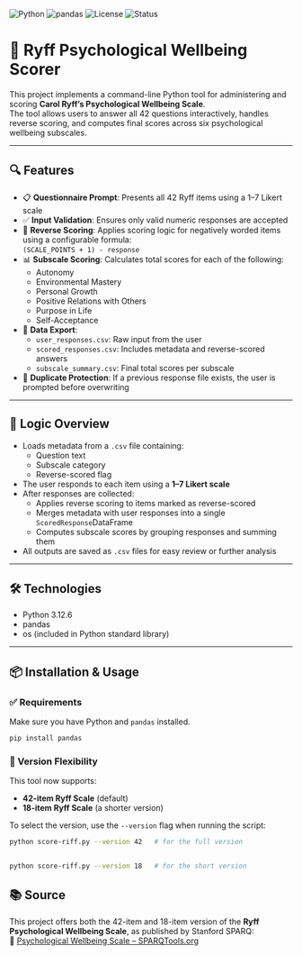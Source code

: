 ![Python](https://img.shields.io/badge/Python-3.12-blue?logo=python&logoColor=white)
![pandas](https://img.shields.io/badge/pandas-Required-blue?logo=pandas)
![License](https://img.shields.io/badge/License-MIT-green)
![Status](https://img.shields.io/badge/status-Active-brightgreen)


# 🎯 Ryff Psychological Wellbeing Scorer

This project implements a command-line Python tool for administering and scoring **Carol Ryff’s Psychological Wellbeing Scale**.  
The tool allows users to answer all 42 questions interactively, handles reverse scoring, and computes final scores across six psychological wellbeing subscales.

---

## 🔍 Features

- 📋 **Questionnaire Prompt**: Presents all 42 Ryff items using a 1–7 Likert scale  
- ✅ **Input Validation**: Ensures only valid numeric responses are accepted  
- 🔄 **Reverse Scoring**: Applies scoring logic for negatively worded items using a configurable formula:  
  `(SCALE_POINTS + 1) - response`   
- 📊 **Subscale Scoring**: Calculates total scores for each of the following:
  - Autonomy  
  - Environmental Mastery  
  - Personal Growth  
  - Positive Relations with Others  
  - Purpose in Life  
  - Self-Acceptance  
- 💾 **Data Export**:
  - `user_responses.csv`: Raw input from the user
  - `scored_responses.csv`: Includes metadata and reverse-scored answers
  - `subscale_summary.csv`: Final total scores per subscale
- 🚫 **Duplicate Protection**: If a previous response file exists, the user is prompted before overwriting

---

## 📃 Logic Overview

- Loads metadata from a `.csv` file containing:
  - Question text
  - Subscale category
  - Reverse-scored flag
- The user responds to each item using a **1–7 Likert scale**
- After responses are collected:
  - Applies reverse scoring to items marked as reverse-scored
  - Merges metadata with user responses into a single `ScoredResponse`DataFrame
  - Computes subscale scores by grouping responses and summing them
- All outputs are saved as `.csv` files for easy review or further analysis

---

## 🛠️ Technologies

- Python 3.12.6  
- pandas  
- os (included in Python standard library)

---

## 📦 Installation & Usage

### ✅ Requirements

Make sure you have Python and `pandas` installed.

```bash
pip install pandas
```

### 🧩 Version Flexibility

This tool now supports:

- **42-item Ryff Scale** (default)
- **18-item Ryff Scale** (a shorter version)

To select the version, use the `--version` flag when running the script:

```bash
python score-riff.py --version 42   # for the full version  
```
```bash

python score-riff.py --version 18   # for the short version
```


## 📚 Source

This project offers both the 42-item and 18-item version of the **Ryff Psychological Wellbeing Scale**, as published by Stanford SPARQ:  
🔗 [Psychological Wellbeing Scale – SPARQTools.org](https://sparqtools.org/mobility-measure/psychological-wellbeing-scale/)

